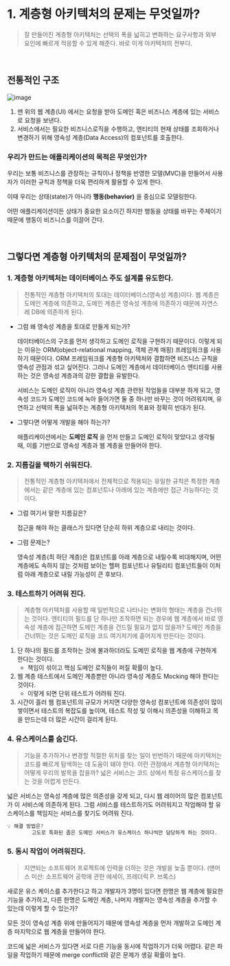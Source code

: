 # 1. 계층형 아키텍처의 문제는 무엇일까?

> 잘 만들어진 계층형 아키텍처는 선택의 폭을 넓히고 변화하는 요구사항과 외부 요인에 빠르게 적응할 수 있게 해준다. 바로 이게 아키텍처의 전부다.

<br>

## 전통적인 구조

![image](https://user-images.githubusercontent.com/53366407/150629287-b598f9e7-a79f-47e5-be5d-f4b10c59c4c0.png)

1. 맨 위의 웹 계층(UI) 에서는 요청을 받아 도메인 혹은 비즈니스 계층에 있는 서비스로 요청을 보낸다.
2. 서비스에서는 필요한 비즈니스로직을 수행하고, 엔티티의 현재 상태를 조회하거나 변경하기 위해 영속성 계층(Data Access)의 컴포넌트를 호출한다.

### 우리가 만드는 애플리케이션의 목적은 무엇인가?

우리는 보통 비즈니스를 관장하는 규칙이나 정책을 반영한 모델(MVC)을 만들어서 사용자가 이러한 규칙과 정책을 더욱 편리하게 활용할 수 있게 한다.

이때 우리는 상태(state)가 아니라 **행동(behavior)** 을 중심으로 모델링한다.

어떤 애플리케이션이든 상태가 중요한 요소이긴 하지만 행동을 상태를 바꾸는 주체이기 때문에 행동이 비즈니스를 이끌어 간다.


<br>

## 그렇다면 계층형 아키텍처의 문제점이 무엇일까?

### 1. 계층형 아키텍처는 데이터베이스 주도 설계를 유도한다.

> 전통적인 계층형 아키텍처의 토대는 데이터베이스(영속성 계층)이다.
> 웹 계층은 도메인 계층에 의존하고, 도메인 계층은 영속성 계층에 의존하기 때문에 자연스레 DB에 의존하게 된다.

- 그럼 왜 영속성 계층을 토대로 만들게 되는가?

  데이터베이스의 구조를 먼저 생각하고 도메인 로직을 구현하기 때문이다. 이렇게 되는 이유는 ORM(object-relational mapping, 객체 관계 매핑) 프레임워크를 사용하기 때문이다. ORM
  프레임워크를 계층형 아키텍처와 결합하면 비즈니스 규칙을 영속성 관점과 섞고 싶어진다. 그러나 도메인 계층에서 데이터베이스 엔티티를 사용하는 것은 영속성 계층과의 강한 결합을 유발한다.

  서비스는 도메인 로직이 아니라 영속성 계층 관련된 작업들을 대부분 하게 되고, 영속성 코드가 도메인 코드에 녹아 들어가면 둘 중 하나만 바꾸는 것이 어려워지며, 유연하고 선택의 폭을 넓혀주는 계층형 아키텍처의
  목표와 정확히 반대가 된다.


- 그렇다면 어떻게 개발을 해야 하는가?

  애플리케이션에서는 **도메인 로직** 을 먼저 만들고 도메인 로직이 맞았다고 생각될 때, 이를 기반으로 영속성 계층과 웹 계층을 만들어야 한다.

### 2. 지름길을 택하기 쉬워진다.

> 전통적인 계층형 아키텍처에서 전체적으로 적용되는 유일한 규칙은 특정한 계층에서는 같은 계층에 있는 컴포넌트나 아래에 있는 계층에만 접근 가능하다는 것이다.

- 그럼 여기서 말한 지름길은?

  접근을 해야 하는 클래스가 있다면 단순히 하위 계층으로 내리는 것이다.

- 그럼 문제는?

  영속성 계층(최 하단 계층)은 컴포넌트를 아래 계층으로 내릴수록 비대해지며, 어떤 계층에도 속하지 않는 것처럼 보이는 헬퍼 컴포넌트나 유틸리티 컴포넌트들이 이처럼 아래 계층으로 내릴 가능성이 큰 후보다.

### 3. 테스트하기 어려워 진다.

> 계층형 아키텍처를 사용할 때 일반적으로 나타나는 변화의 형태는 계층을 건너뛰는 것이다.
> 엔티티의 필드를 단 하나만 조작하면 되는 경우에 웹 계층에서 바로 영속성 계층에 접근하면 도메인 계층을 건드릴 필요가 없지 않을까?
> 도메인 계층을 건너뛰는 것은 도메인 로직을 코드 여기저기에 흩어지게 만든다는 것이다.

1. 단 하나의 필드를 조작하는 것에 불과하더라도 도메인 로직을 웹 계층에 구현하게 한다는 것이다.
    - 책임이 섞이고 핵심 도메인 로직들이 퍼질 확률이 높다.
2. 웹 계층 테스트에서 도메인 계층뿐만 아니라 영속성 계층도 Mocking 해야 한다는 것이다.
    - 이렇게 되면 단위 테스트가 어려워 진다.
3. 시간이 흘러 웹 컴포넌트의 규모가 커지면 다양한 영속성 컴포넌트에 의존성이 많이 쌓이면서 테스트의 복잡도를 높이며, 테스트 작성 및 이해시 의존성을 이해하고 목을 만드는데 더 많은 시간이 걸리게 된다.

### 4. 유스케이스를 숨긴다.

> 기능을 추가하거나 변경할 적절한 위치를 찾는 일이 빈번하기 때문에 아키텍처는 코드를 빠르게 탐색하는 데 도움이 돼야 한다.
> 이런 관점에서 계층형 아키텍처는 어떻게 우리의 발목을 잡을까? 넓은 서비스는 코드 상에서 특정 유스케이스를 찾는 것을 어렵게 만든다.


넓은 서비스는 영속성 계층에 많은 의존성을 갖게 되고, 다시 웹 레이어의 많은 컴포넌트가 이 서비스에 의존하게 된다.
그럼 서비스를 테스트하기도 어려워지고 작업해야 할 유스케이스를 책임지는 서비스를 찾기도 어려워 진다.

```java
💡 해결 방법은?
        고도로 특화된 좁은 도메인 서비스가 유스케이스 하나씩만 담당하게 하는 것이다.
```

### 5. 동시 작업이 어려워진다.

> 지연되는 소프트웨어 프로젝트에 인력을 더하는 것은 개발을 늦출 뿐이다.
> (맨머스 미산: 소프트웨어 공학에 관한 에세이, 프레더릭 P. 브록스)


새로운 유스 케이스를 추가한다고 하고 개발자가 3명이 있다면 한명은 웹 계층에 필요한 기능을 추가하고, 다른 한명은 도메인 계층, 나머지 개발자는 영속성 계층을 추가할 수 있는데 이렇게 할 수 있는가?

모든 것이 영속성 계층 위에 만들어지기 때문에 영속성 계층을 먼저 개발하고 도메인 계층 마지막으로 웹 계층을 만들어야 한다.

코드에 넓은 서비스가 있다면 서로 다른 기능을 동시에 작업하기가 더욱 어렵다. 같은 파일을 작업하기 때문에 merge conflict와 같은 문제가 생길 확률이 높다.

